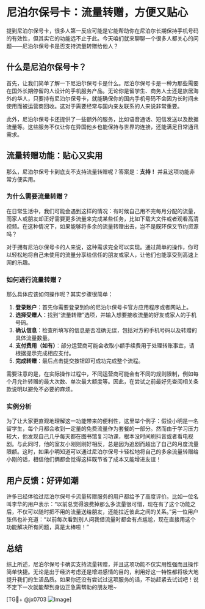 # 尼泊尔保号卡：流量转赠，方便又贴心

提到尼泊尔保号卡，很多人第一反应可能是它能帮助你在尼泊尔长期保持手机号码的有效性，但其实它的功能远不止于此。今天咱们就来聊聊一个很多人都关心的问题——尼泊尔保号卡是否支持流量转赠给他人？

## 什么是尼泊尔保号卡？

首先，让我们简单了解一下尼泊尔保号卡是什么。尼泊尔保号卡是一种为那些需要在国外长期停留的人设计的手机服务产品。无论你是留学生、商务人士还是旅居海外的华人，只要持有尼泊尔保号卡，就能确保你的国内手机号码不会因为长时间未使用而被运营商回收。这对于需要经常与国内亲友联系的人来说非常重要。

此外，尼泊尔保号卡还提供了一些额外的服务，比如语音通话、短信发送以及数据流量等。这些服务不仅让你在异国他乡也能保持与世界的连接，还能满足日常通讯需求。

## 流量转赠功能：贴心又实用

那么，尼泊尔保号卡到底支不支持流量转赠呢？答案是：**支持！** 并且这项功能非常方便实用。

### 为什么需要流量转赠？

在日常生活中，我们可能会遇到这样的情况：有时候自己用不完每月分配的流量，而家人或朋友却正好需要更多流量来完成某些任务，比如下载大文件或者观看高清视频。在这种情况下，如果能够将多余的流量转赠出去，岂不是既环保又节约资源吗？

对于拥有尼泊尔保号卡的人来说，这种需求完全可以实现。通过简单的操作，你可以轻松地将自己未使用的流量分享给信任的朋友或家人，让他们也能享受到高速上网的乐趣。

### 如何进行流量转赠？

那么具体应该如何操作呢？其实步骤很简单：

1. **登录账户**：首先你需要登录到你的尼泊尔保号卡官方应用程序或者网站上。
2. **选择受赠人**：找到“流量转赠”选项，并输入想要接收流量的好友或家人的手机号码。
3. **确认信息**：检查所填写的信息是否准确无误，包括对方的手机号码以及转赠的具体流量数量。
4. **支付费用（如有）**：部分运营商可能会收取小额手续费用于处理转账事宜，请根据提示完成相应支付。
5. **完成转赠**：最后点击提交按钮即可成功完成整个流程。

需要注意的是，在实际操作过程中，不同运营商可能会有不同的规则限制，例如每个月允许转赠的最大次数、单次最大额度等。因此，在尝试之前最好先查阅相关条款说明以避免不必要的麻烦。

### 实例分析

为了让大家更直观地理解这一功能带来的便利性，这里举个例子：假设小明是一名留学生，每个月都会收到一定量的免费流量作为套餐的一部分。然而由于学习压力较大，他发现自己几乎每天都在图书馆复习功课，根本没时间刷抖音或者看电视剧。与此同时，他的室友小刚则刚好相反，总是因为追剧而超出了自己的月度流量限额。这时，如果小明知道可以通过尼泊尔保号卡轻松地将自己的多余流量转赠给小刚的话，相信他们俩都会觉得这样既节省了成本又能增进友谊！

## 用户反馈：好评如潮

许多已经体验过尼泊尔保号卡流量转赠服务的用户都给予了高度评价。比如一位名叫李华的用户表示：“以前总觉得浪费掉那么多流量很可惜，现在有了这个功能之后，不仅可以随时把不用的流量送给朋友，还能拉近彼此之间的关系。”另一位用户张伟也补充道：“以前每次看到别人问我借流量时都会有点尴尬，现在直接用这个功能解决所有问题，真是太棒啦！”

## 总结

综上所述，尼泊尔保号卡确实支持流量转赠，并且这项功能不仅实用性强而且操作简单快捷。无论是出于经济考虑还是增进感情的目的，利用好这一特性都将极大地提升我们的生活品质。如果你还没有尝试过这项服务的话，不妨赶紧去试试吧！说不定下一次就能帮到身边正急需帮助的朋友哦~

[TG💪+ @jx0703 ![Image](https://github.com/user-attachments/assets/dbca1d08-cadb-493c-b0ec-ad6f7a83f270)]